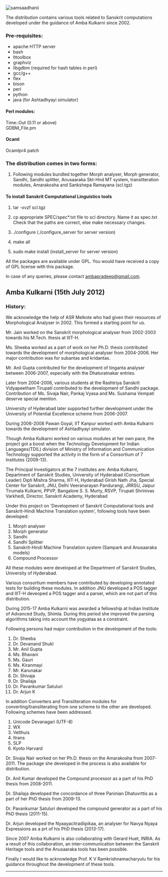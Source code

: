 ![samsaadhanii](imgs/samsadhani3.jpg)

The distribution contains various tools related to Sanskrit computations developed under the guidance of Amba Kulkarni since 2002.


### Pre-requisites:
* apache HTTP server
* bash
* lttoolbox
* graphviz
* libgdbm (required for hash tables in perl)
* gcc/g++
* flex
* bison
* perl
* python
* java (for Ashtadhyayi simulator)

#### Perl modules:
Time::Out (0.11 or above)<br>
GDBM_File.pm

#### Ocaml
Ocamlpr4 patch

### The distribution comes in two forms:
1. Following modules bundled together
   Morph analyser, Morph generator, Sandhi, Sandhi splitter, Anusaaraka Skt-Hnd MT system, transliteration modules, Amarakosha and Sankshepa Ramayana
  (scl.tgz)

#### To install Sanskrit Computational Linguistics tools

1. tar -xvzf scl.tgz 

2. cp appropriate SPEC/spec*.txt file to scl directory. Name it as spec.txt
   Check that the paths are correct, else make necessary changes.

3. ./configure  (./configure_server for server version)

4. make all

5. sudo make install (install_server for server version)


All the packages are available under GPL. You would have received a copy of GPL license with this package.

In case of any queries, please contact ambapradeep@gmail.com.
 
Amba Kulkarni (15th July 2012)
----

### History:
We acknowledge the help of ASR Melkote who had given their resources of Morphological Analyser in 2002. This formed a starting point for us. 

Mr. Jain worked on the Sanskrit morphological analyser from 2002-2003 towards his M.Tech. thesis at IIIT-H.

Ms. Sheeba worked as a part of work on her Ph.D. thesis contributed towards the development of morphological analyser from 2004-2006. Her major contribution was for subantas and kridantas.

Mr. Anil Gupta contributed for the development of tinganta analyser between 2006-2007, especially with the Dhaturatnakar entries.

Later from 2004-2006, various students at the Rashtriya Sanskrit Vidyapeetham Tirupati contributed to the development of Sandhi package. Contribution of Ms. Sivaja Nair, Pankaj Vyasa and Ms. Sushama Vempati deserve special mention.

University of Hyderabad later supported further development under the University of Potential Excellence scheme from 2006-2007.

During 2006-2008 Pawan Goyal, IIT Kanpur worked with Amba Kulkarni towards the development of Ashtadhyayi simulator.

Though Amba Kulkarni worked on various modules at her own pace, the project got a boost when the Technology Development for Indian Languages(TDIL)  division of Ministry of Information and Communication Technology supported the activity in the form of a Consortium of 7 Institutes (2009-13).

The Principal Investigators at the 7 institutes are:
Amba Kulkarni, Department of Sanskrit Studies, University of Hyderabad (Consortium Leader)
Dipti Mishra Sharma, IIIT-H, Hyderabad
Girish Nath Jha, Special Center for Sanskrit, JNU, Delhi
Veeranarayan Pandurangi, JRRSU, Jaipur
Tirumala Kulkarni, PPVP, Bangalore
S. S. Murty, RSVP, Tirupati
Shrinivas Varkhedi, Director, Sanskrit Academy, Hyderabad

Under this project on 'Development of Sanskrit Computational tools and Sanskrit-Hindi Machine Translation system', following tools have been developed:

1. Morph analyser
2. Morph generator
3. Sandhi
4. Sandhi Splitter
5. Sanskrit-Hindi Machine Translation system (Sampark and Anusaaraka models)
6. Compound Processor

All these modules were developed at the Department of Sanskrit Studies, University of Hyderabad.

Various consortium members have contributed by developing annotated tests for building these modules. In addition JNU developed a POS tagger and IIIT-H deveoped a POS tagger and a parser, which are not part of this distribution.

During 2015-17 Amba Kulkarni was awarded a fellowship at Indian Institute of Advanced Study, Shimla. During this period she improved the parsing algorithms taking into account the yogyataa as a constraint.

Following persons had major contribution in the development of the tools:
1. Dr. Sheeba
2. Dr. Devanand Shukl
3. Mr. Anil Gupta
4. Ms. Bhavani
5. Ms. Gauri
6. Ms. Kiranmayi
7. Mr. Karunakar
8. Dr. Shivaja
9. Dr. Shailaja
10. Dr. Pavankumar Satuluri
11. Dr. Arjun K

In addition Converters and Transliteration modules for converting/transliterating from one scheme to the other are developed. Following schemes have been addressed.
1. Unicode Devanagari (UTF-8)
2. WX
3. Velthuis
4. Itrans
5. SLP
6. Kyoto Harvard

Dr. Sivaja Nair worked on her Ph.D. thesis on the Amarakosha from 2007-2011. The package she developed in the process is also available for distribution.

Dr. Anil Kumar developed the Compound processor as a part of his PhD thesis from 2008-2011.

Dr. Shailaja developed the concordance of three Paninian Dhatuvrttis as a part of her PhD thesis from 2009-13.

Dr. Pavankumar Satuluri developed the compound generator as a part of his PhD thesis (2011-15).

Dr. Arjun developed the Nyaayacitradiipikaa, an analyser for Navya Nyaya Expressions as a prt of his PhD thesis (2013-17).

Since 2007 Amba Kulkarni is also collaborating with Gerard Huet, INRIA. As a result of this collaboration, an inter-communication between the Sanskrit Heritage tools and the Anusaaraka tools has been possible.

Finally I would like to acknowledge Prof. K V Ramkrishnamacharyulu for his guidance throughout the development of these tools.

----
